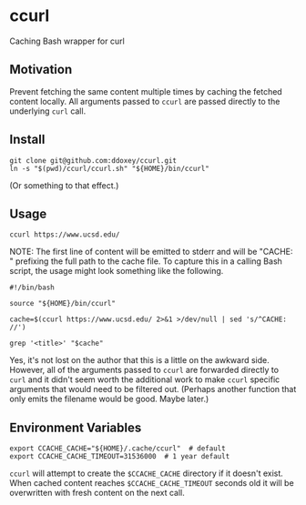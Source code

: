 # ccurl
Caching Bash wrapper for curl

## Motivation
Prevent fetching the same content multiple times by caching the fetched content locally. 
All arguments passed to `ccurl` are passed directly to the underlying `curl` call.

## Install
```
git clone git@github.com:ddoxey/ccurl.git
ln -s "$(pwd)/ccurl/ccurl.sh" "${HOME}/bin/ccurl"
```
(Or something to that effect.)

## Usage
`ccurl https://www.ucsd.edu/`

NOTE: The first line of content will be emitted to stderr and will be "CACHE: " prefixing the full path to the cache file. To capture this in a calling Bash script, the usage might look something like the following.
```
#!/bin/bash

source "${HOME}/bin/ccurl"

cache=$(ccurl https://www.ucsd.edu/ 2>&1 >/dev/null | sed 's/^CACHE: //')

grep '<title>' "$cache"
```
Yes, it's not lost on the author that this is a little on the awkward side. However, all of the arguments passed to `ccurl` are forwarded directly to `curl` and it didn't seem worth the additional work to make `ccurl` specific arguments that would need to be filtered out. (Perhaps another function that only emits the filename would be good. Maybe later.)

## Environment Variables
```
export CCACHE_CACHE="${HOME}/.cache/ccurl"  # default
export CCACHE_CACHE_TIMEOUT=31536000  # 1 year default
```
`ccurl` will attempt to create the `$CCACHE_CACHE` directory if it doesn't exist.
When cached content reaches `$CCACHE_CACHE_TIMEOUT` seconds old it will be overwritten with fresh content on the next call.
